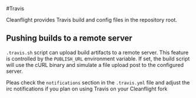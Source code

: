 #Travis

Cleanflight provides Travis build and config files in the repository root.

## Pushing builds to a remote server

```.travis.sh``` script can upload build artifacts to a remote server. This feature is controlled by the
```PUBLISH_URL``` environment variable. If set, the build script will use the cURL binary and simulate
a file upload post to the configured server.

Pleas check the ```notifications``` section in the ```.travis.yml``` file and adjust the irc notifications if you plan on using Travis on your Cleanflight fork
